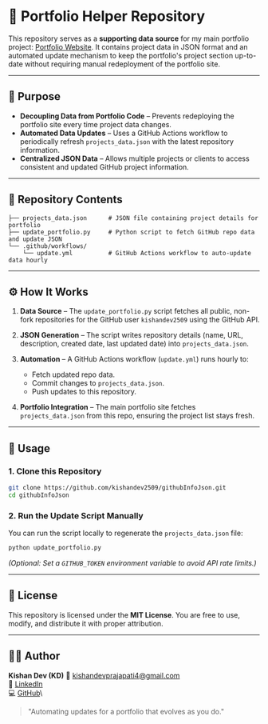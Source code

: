 # 📂 Portfolio Helper Repository

This repository serves as a **supporting data source** for my main portfolio project: [Portfolio Website](https://github.com/kishandev2509/portfolio). It contains project data in JSON format and an automated update mechanism to keep the portfolio's project section up-to-date without requiring manual redeployment of the portfolio site.

---

## 📌 Purpose

* **Decoupling Data from Portfolio Code** – Prevents redeploying the portfolio site every time project data changes.
* **Automated Data Updates** – Uses a GitHub Actions workflow to periodically refresh `projects_data.json` with the latest repository information.
* **Centralized JSON Data** – Allows multiple projects or clients to access consistent and updated GitHub project information.

---

## 📁 Repository Contents

```
├── projects_data.json      # JSON file containing project details for portfolio
├── update_portfolio.py     # Python script to fetch GitHub repo data and update JSON
└── .github/workflows/
    └── update.yml          # GitHub Actions workflow to auto-update data hourly
```

---

## ⚙️ How It Works

1. **Data Source** – The `update_portfolio.py` script fetches all public, non-fork repositories for the GitHub user `kishandev2509` using the GitHub API.
2. **JSON Generation** – The script writes repository details (name, URL, description, created date, last updated date) into `projects_data.json`.
3. **Automation** – A GitHub Actions workflow (`update.yml`) runs hourly to:

   * Fetch updated repo data.
   * Commit changes to `projects_data.json`.
   * Push updates to this repository.
4. **Portfolio Integration** – The main portfolio site fetches `projects_data.json` from this repo, ensuring the project list stays fresh.

---

## 🚀 Usage

### 1. Clone this Repository

```bash
git clone https://github.com/kishandev2509/githubInfoJson.git
cd githubInfoJson
```

### 2. Run the Update Script Manually

You can run the script locally to regenerate the `projects_data.json` file:

```bash
python update_portfolio.py
```

*(Optional: Set a `GITHUB_TOKEN` environment variable to avoid API rate limits.)*

---

## 📜 License

This repository is licensed under the **MIT License**. You are free to use, modify, and distribute it with proper attribution.

---

## 🙋‍♂️ Author

**Kishan Dev (KD)**
📧 [kishandevprajapati4@gmail.com](mailto:kishandevprajapati4@gmail.com)\
🔗 [LinkedIn](https://linkedin.com/in/kishandev2509)\
💻 [GitHub](https://github.com/kishandev2509)\

> "Automating updates for a portfolio that evolves as you do."

